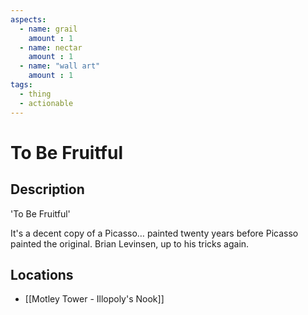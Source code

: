 ```yaml
---
aspects: 
  - name: grail
    amount : 1
  - name: nectar
    amount : 1
  - name: "wall art"
    amount : 1
tags:
  - thing
  - actionable
---
```


# To Be Fruitful

## Description
'To Be Fruitful'

It's a decent copy of a Picasso… painted twenty years before Picasso painted the original. Brian Levinsen, up to his tricks again.
## Locations
- [[Motley Tower - Illopoly's Nook]]